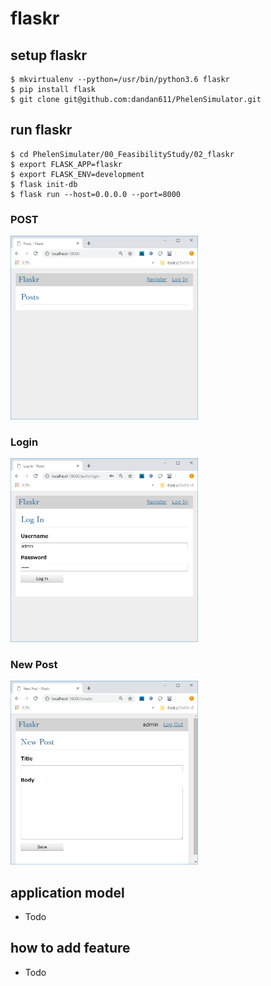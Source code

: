 # flaskr

## setup flaskr

```
$ mkvirtualenv --python=/usr/bin/python3.6 flaskr
$ pip install flask
$ git clone git@github.com:dandan611/PhelenSimulator.git
```

## run flaskr

```
$ cd PhelenSimulater/00_FeasibilityStudy/02_flaskr
$ export FLASK_APP=flaskr
$ export FLASK_ENV=development
$ flask init-db
$ flask run --host=0.0.0.0 --port=8000
```

### POST

<img src="./__image/Posts.png" width="300">

### Login 

<img src="./__image/LogIn.png" width="300">

### New Post

<img src="./__image/NewPost.png" width="300">

## application model

* Todo

## how to add feature

* Todo

